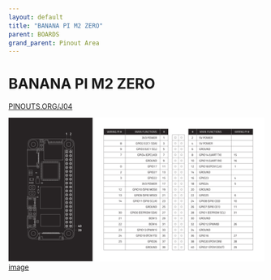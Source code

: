 ```yaml
---
layout: default
title: "BANANA PI M2 ZERO"
parent: BOARDS
grand_parent: Pinout Area
---
```


# BANANA PI M2 ZERO

<a href="https://www.PINOUTS.ORG/J04">PINOUTS.ORG/J04</a>

![image](./assets/107.png)  
[image](./assets/107.png)
